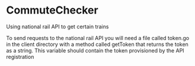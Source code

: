 # CommuteChecker
Using national rail API to get certain trains

To send requests to the national rail API you will need a file called token.go in the client 
directory with a method called getToken that returns the token as a string. This variable should contain the token provisioned 
by the API registration
